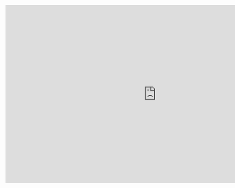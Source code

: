 <br>
<br>

<iframe src="https://docs.google.com/presentation/d/e/2PACX-1vR9BCk4ic8N2I7es7AAEz6wxYbN6TG7jGnq8oq8og9jglKe78_3IYZBkqN-1yedcIhT4XNDwW42XvyA/embed?start=false&loop=false&delayms=3000" frameborder="0" width="960" height="569" allowfullscreen="true" mozallowfullscreen="true" webkitallowfullscreen="true"></iframe>
